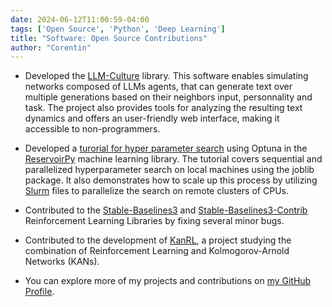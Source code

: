 ```yaml
---
date: 2024-06-12T11:00:59-04:00
tags: ['Open Source', 'Python', 'Deep Learning']
title: "Software: Open Source Contributions"
author: "Corentin"
---
```


- Developed the [LLM-Culture](https://github.com/jeremyperez2/LLM-Culture) library. This software enables simulating networks composed of LLMs agents, that can generate text over multiple generations based on their neighbors input, personnality and task. 
The project also provides tools for analyzing the resulting text dynamics and offers an user-friendly web interface, making it accessible to non-programmers.

- Developed a [turorial for hyper parameter search](https://github.com/reservoirpy/reservoirpy/tree/master/tutorials/4.a-Hyperparameter%20search%20with%20Optuna) using Optuna in the [ReservoirPy](https://github.com/reservoirpy/reservoirpy) machine learning library. The tutorial covers sequential and parallelized hyperparameter search on local machines using the joblib package. It also demonstrates how to scale up this process by utilizing [Slurm](https://slurm.schedmd.com/documentation.html) files to parallelize the search on remote clusters of CPUs.

- Contributed to the [Stable-Baselines3](https://github.com/DLR-RM/stable-baselines3) and [Stable-Baselines3-Contrib](https://github.com/Stable-Baselines-Team/stable-baselines3-contrib) Reinforcement Learning Libraries by fixing several minor bugs.

- Contributed to the development of [KanRL](https://github.com/riiswa/kanrl), a project studying the combination of Reinforcement Learning and Kolmogorov-Arnold Networks (KANs).

- You can explore more of my projects and contributions on [my GitHub Profile](https://github.com/corentinlger).

